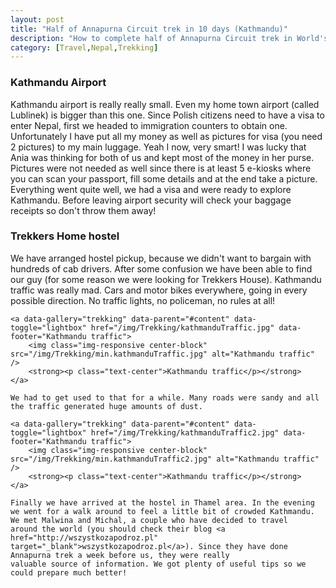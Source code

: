 ```yaml
---
layout: post
title: "Half of Annapurna Circuit trek in 10 days (Kathmandu)"
description: "How to complete half of Annapurna Circuit trek in World's highest mountains in 10 days. Including crossing Thorong La pass, the highest tourist pass in the World."
category: [Travel,Nepal,Trekking]
--- 
```

<div id="content">
    <h3>Kathmandu Airport</h3>
    Kathmandu airport is really really small. Even my home town airport (called Lublinek) is bigger than this one. Since Polish citizens need to have a visa to enter Nepal, first we headed to immigration 
    counters to obtain one. Unfortunately I have put all my money as well as pictures for visa (you need 2 pictures) to my main luggage. Yeah I now, very smart! I was lucky that Ania was thinking for
    both of us and kept most of the money in her purse. Pictures were not needed as well since there is at least 5 e-kiosks where you can scan your passport, fill some details and at the end take a picture.
    Everything went quite well, we had a visa and were ready to explore Kathmandu. Before leaving airport security will check your baggage receipts so don't throw them away!
    <h3>Trekkers Home hostel</h3>
    We have arranged hostel pickup, because we didn't want to bargain with hundreds of cab drivers. After some confusion we have been able to find our guy (for some reason we were looking for Trekkers House).
    Kathmandu traffic was really mad. Cars and motor bikes everywhere, going in every possible direction. No traffic lights, no policeman, no rules at all!
    
    <a data-gallery="trekking" data-parent="#content" data-toggle="lightbox" href="/img/Trekking/kathmanduTraffic.jpg" data-footer="Kathmandu traffic">
        <img class="img-responsive center-block" src="/img/Trekking/min.kathmanduTraffic.jpg" alt="Kathmandu traffic" />
        <strong><p class="text-center">Kathmandu traffic</p></strong>
    </a>

    We had to get used to that for a while. Many roads were sandy and all the traffic generated huge amounts of dust.

    <a data-gallery="trekking" data-parent="#content" data-toggle="lightbox" href="/img/Trekking/kathmanduTraffic2.jpg" data-footer="Kathmandu traffic">
        <img class="img-responsive center-block" src="/img/Trekking/min.kathmanduTraffic2.jpg" alt="Kathmandu traffic" />
        <strong><p class="text-center">Kathmandu traffic</p></strong>
    </a>

    Finally we have arrived at the hostel in Thamel area. In the evening we went for a walk around to feel a little bit of crowded Kathmandu. We met Malwina and Michal, a couple who have decided to travel
    around the world (you should check their blog <a href="http://wszystkozapodroz.pl" target="_blank">wszystkozapodroz.pl</a>). Since they have done Annapurna trek a week before us, they were really
    valuable source of information. We got plenty of useful tips so we could prepare much better!
</div>
